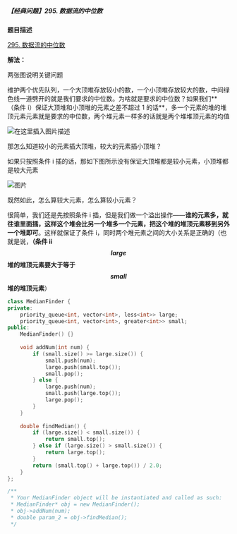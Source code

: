 ##### 【经典问题】295. 数据流的中位数

**题目描述**

[295. 数据流的中位数](https://leetcode.cn/problems/find-median-from-data-stream/description/)

**解法：**

两张图说明关键问题

维护两个优先队列，一个大顶堆存放较小的数，一个小顶堆存放较大的数，中间绿色线一道劈开的就是我们要求的中位数。为啥就是要求的中位数？如果我们**（条件 i）保证大顶堆和小顶堆的元素之差不超过 1 的话**，多一个元素的堆的堆顶元素元素就是要求的中位数，两个堆元素一样多的话就是两个堆堆顶元素的均值

![在这里插入图片描述](https://img-blog.csdnimg.cn/5fad322c580f4636a012769a918ebe4a.png)

那怎么知道较小的元素插大顶堆，较大的元素插小顶堆？

如果只按照条件 i 插的话，那如下图所示没有保证大顶堆都是较小元素，小顶堆都是较大元素

![图片](https://mmbiz.qpic.cn/sz_mmbiz_jpg/gibkIz0MVqdEqmDektgFAZh0j0hW5oRYgkRyFvOsauUdnv2LKibIVict6txnjSAlZwR445pjMukiaG7EdgvpRtOAug/640?wx_fmt=jpeg&wxfrom=5&wx_lazy=1&wx_co=1)

既然如此，怎么算较大元素，怎么算较小元素？

很简单，我们还是先按照条件 i 插，但是我们做一个溢出操作——**谁的元素多，就往谁里面插，这样这个堆会比另一个堆多一个元素，把这个堆的堆顶元素移到另外一个堆即可**。这样就保证了条件 i，同时两个堆元素之间的大小关系是正确的（也就是说，**（条件 ii $$large$$ 堆的堆顶元素要大于等于 $$small$$ 堆的堆顶元素**）

```cpp
class MedianFinder {
private:
    priority_queue<int, vector<int>, less<int>> large;
    priority_queue<int, vector<int>, greater<int>> small;
public:
    MedianFinder() {}
    
    void addNum(int num) {
        if (small.size() >= large.size()) {
            small.push(num);
            large.push(small.top());
            small.pop();
        } else {
            large.push(num);
            small.push(large.top());
            large.pop();
        }
    }
    
    double findMedian() {
        if (large.size() < small.size()) {
            return small.top();
        } else if (large.size() > small.size()) {
            return large.top();
        }
        return (small.top() + large.top()) / 2.0;
    }
};

/**
 * Your MedianFinder object will be instantiated and called as such:
 * MedianFinder* obj = new MedianFinder();
 * obj->addNum(num);
 * double param_2 = obj->findMedian();
 */
```

